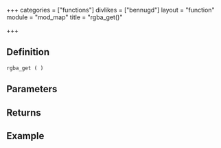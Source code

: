 +++
categories = ["functions"]
divlikes = ["bennugd"]
layout = "function"
module = "mod_map"
title = "rgba_get()"

+++

## Definition

    rgba_get ( )

## Parameters

## Returns

## Example
